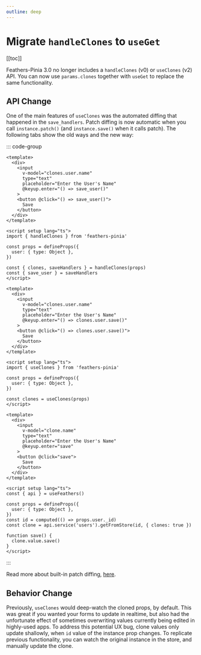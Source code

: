```yaml
---
outline: deep
---
```


<script setup>
import Badge from '../components/Badge.vue'

import BlockQuote from '../components/BlockQuote.vue'
</script>

# Migrate `handleClones` to `useGet`

[[toc]]

Feathers-Pinia 3.0 no longer includes a `handleClones` (v0) or `useClones` (v2) API. You can now use `params.clones`
together with `useGet` to replace the same functionality.

## API Change

One of the main features of `useClones` was the automated diffing that happened in the `save_handlers`. Patch diffing is
now automatic when you call `instance.patch()` (and `instance.save()` when it calls patch). The following tabs show the
old ways and the new way:

::: code-group

```vue [handleClones (0.x)]
<template>
  <div>
    <input
      v-model="clones.user.name"
      type="text"
      placeholder="Enter the User's Name"
      @keyup.enter="() => save_user()"
    >
    <button @click="() => save_user()">
      Save
    </button>
  </div>
</template>

<script setup lang="ts">
import { handleClones } from 'feathers-pinia'

const props = defineProps({
  user: { type: Object },
})

const { clones, saveHandlers } = handleClones(props)
const { save_user } = saveHandlers
</script>
```

```vue [useClones (2.x)]
<template>
  <div>
    <input
      v-model="clones.user.name"
      type="text"
      placeholder="Enter the User's Name"
      @keyup.enter="() => clones.user.save()"
    >
    <button @click="() => clones.user.save()">
      Save
    </button>
  </div>
</template>

<script setup lang="ts">
import { useClones } from 'feathers-pinia'

const props = defineProps({
  user: { type: Object },
})

const clones = useClones(props)
</script>
```

```vue [service.getFromStore (3.x)]
<template>
  <div>
    <input
      v-model="clone.name"
      type="text"
      placeholder="Enter the User's Name"
      @keyup.enter="save"
    >
    <button @click="save">
      Save
    </button>
  </div>
</template>

<script setup lang="ts">
const { api } = useFeathers()

const props = defineProps({
  user: { type: Object },
})
const id = computed(() => props.user._id)
const clone = api.service('users').getFromStore(id, { clones: true })

function save() {
  clone.value.save()
}
</script>
```

:::

Read more about built-in patch diffing, [here](./use-clones#automatic-patch-diffing).

## Behavior Change

Previously, `useClones` would deep-watch the cloned props, by default. This was great if you wanted your forms to update
in realtime, but also had the unfortunate effect of sometimes overwriting values currently being edited in highly-used
apps. To address this potential UX bug, clone values only update shallowly, when `id` value of the instance prop changes.
To replicate previous functionality, you can watch the original instance in the store, and manually update the clone.
